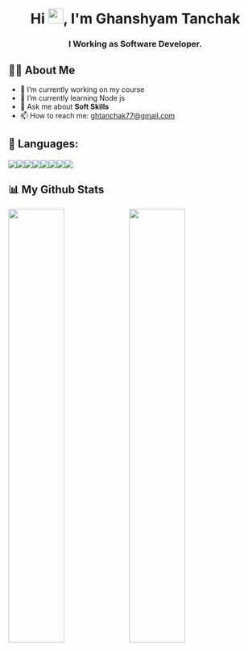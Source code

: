 <h1 align="center">Hi <img src="https://raw.githubusercontent.com/MartinHeinz/MartinHeinz/master/wave.gif" width="30">, I'm Ghanshyam Tanchak</h1>
<h3 align="center">I Working as Software Developer.</h3>

## 🙋‍♂️ About Me
  
- 🔭 I’m currently working on my course
- 🌱 I’m currently learning Node js
- 💬 Ask me about <b>Soft Skills</b>
- 📫 How to reach me: ghtanchak77@gmail.com


## 🚀 Languages:
  
<div>
  <img align="left" style="margin: 2px 0" src="https://img.shields.io/badge/react-%2320232a.svg?style=for-the-badge&logo=react&logoColor=%2361DAFB">
  <img align="left" style="margin: 2px 0" src="https://img.shields.io/badge/redux-%23593d88.svg?style=for-the-badge&logo=redux&logoColor=white">
  <img align="left" style="margin: 2px 0" src="https://img.shields.io/badge/typescript-%23007ACC.svg?style=for-the-badge&logo=typescript&logoColor=white">
  <img align="left" style="margin: 2px 0" src="https://img.shields.io/badge/javascript-%23323330.svg?style=for-the-badge&logo=javascript&logoColor=%23F7DF1E">
  <img align="left" style="margin: 2px 0" src="https://img.shields.io/badge/SASS-hotpink.svg?style=for-the-badge&logo=SASS&logoColor=white">
  <img align="left" style="margin: 2px 0" src="https://img.shields.io/badge/Next-white?style=for-the-badge&logo=next.js&logoColor=black">
  <img align="left" style="margin: 2px 0" src="https://img.shields.io/badge/node.js-6DA55F?style=for-the-badge&logo=node.js&logoColor=white">
  <img align="left" style="margin: 2px 0" src="https://img.shields.io/badge/-React%20Query-FF4154?style=for-the-badge&logo=react%20query&logoColor=white">
</div>
<br/>
  
## 📊 My Github Stats

<div>
<img align="left" width="47%" src="https://github-readme-stats.vercel.app/api/top-langs/?username=ghanshyamtanchak&layout=compact" />
<img align="left" width="47%" src="https://github-readme-stats.vercel.app/api?username=ghanshyamtanchak&show_icons=true&theme=radical&show_icons=true&count_private=true" />
</div>

